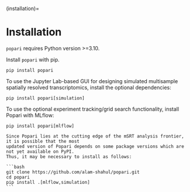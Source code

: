 (installation)=

# Installation

`popari` requires Python version >=3.10.

Install `popari` with pip.

```
pip install popari
```

To use the Jupyter Lab-based GUI for designing simulated multisample spatially resolved transcriptomics, install the optional dependencies:

```
pip install popari[simulation]
```

To use the optional experiment tracking/grid search functionality, install Popari with MLflow:

```
pip install popari[mlflow]
```

````{note}
Since Popari lies at the cutting edge of the mSRT analysis frontier, it is possible that the most
updated version of Popari depends on some package versions which are not yet available on PyPI.
Thus, it may be necessary to install as follows:

```bash
git clone https://github.com/alam-shahul/popari.git
cd popari
pip install .[mlflow,simulation]
```
````
